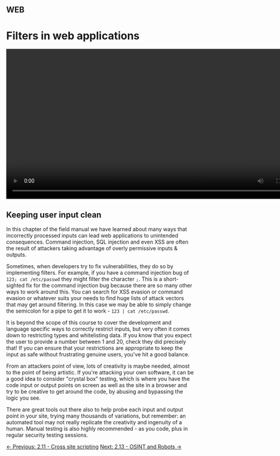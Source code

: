 ## WEB

# Filters in web applications

<div align="center">
  <video src="https://github.com/alphyos/CyberStart-2023/assets/116646389/0905ce36-225d-4840-a49f-472f111b96a8" width="800" />
</div>

## Keeping user input clean

In this chapter of the field manual we have learned about many ways
that incorrectly processed inputs can lead web applications to
unintended consequences. Command injection, SQL injection and even XSS
are often the result of attackers taking advantage of overly permissive
inputs & outputs.

Sometimes, when developers try to fix vulnerabilities, they do so by
implementing filters. For example, if you have a command injection bug
of `123; cat /etc/passwd` they might filter the character `;`.
 This is a short-sighted fix for the command injection bug because there
 are so many other ways to work around this. You can search for XSS
evasion or command evasion or whatever suits your needs to find huge
lists of attack vectors that may get around filtering. In this case we
may be able to simply change the semicolon for a pipe to get it to work -
 `123 | cat /etc/passwd`.

It is beyond the scope of this course to cover the development and
language specific ways to correctly restrict inputs, but very often it
comes down to restricting types and whitelisting data. If you know that
you expect the user to provide a number between 1 and 20, check they did
 precisely that! If you can ensure that your restrictions are
appropriate to keep the input as safe without frustrating genuine
users, you've hit a good balance.

From an attackers point of view, lots of creativity is maybe needed,
almost to the point of being artistic. If you're attacking your own
software, it can be a good idea to consider "crystal box" testing, which
 is where you have the code input or output points on screen as well as
the site in a browser and try to be creative to get around the code, by
abusing and bypassing the logic you see.

There are great tools out there also to help probe each input and
output point in your site, trying many thousands of variations, but
remember: an automated tool may not really replicate the creativity and
ingenuity of a human. Manual testing is also highly recommended - as you
 code, plus in regular security testing sessions.

[← Previous: 2.11 - Cross site scripting](https://play.cyberstart.com/field-manual/8f9f9f6c-d7eb-11eb-9870-0242ac140009)
[Next: 2.13 - OSINT and Robots →](https://play.cyberstart.com/field-manual/8fa15b22-d7eb-11eb-bd75-0242ac140009)
